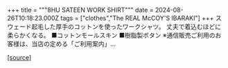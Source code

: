 +++
title = """8HU SATEEN WORK SHIRT"""
date = 2024-08-26T10:18:23.000Z
tags = ["clothes","The REAL McCOY'S IBARAKI"]
+++
スウェード起毛した厚手のコットンを使ったワークシャツ。 丈夫で着込むほどに柔らかくなる。 ■コットンモールスキン ■樹脂製ボタン ※通信販売ご利用のお客様は、当店の定める「ご利用案内」...

[[source]](https://the-realmccoys.ocnk.net/product/578)
